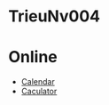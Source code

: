 # TrieuNv004

# Online

- [Calendar](https://colombo-trainee.github.io/TrieuNv004/Calender.html)
- [Caculator](https://colombo-trainee.github.io/TrieuNv004/Calculator.html)
